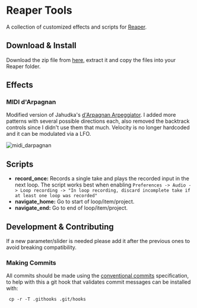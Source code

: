# Reaper Tools

A collection of customized effects and scripts for [Reaper](https://www.reaper.fm/).

## Download & Install
Download the zip file from [here](https://github.com/samlletas/jsfx/archive/refs/heads/main.zip), extract
it and copy the files into your Reaper folder.

## Effects

### MIDI d'Arpagnan

Modified version of Jahudka's [d'Arpagnan Arpeggiator](https://github.com/jahudka/reaper-consolefx).
I added more patterns with several possible directions each, also removed the backtrack controls 
since I didn't use them that much. Velocity is no longer hardcoded and it can be modulated via a LFO.

![midi_darpagnan](https://github.com/samlletas/jsfx/assets/7089504/5a611bbe-d116-4dce-b67c-cc633018c41a)

## Scripts

- **record_once:** Records a single take and plays the recorded input in the next loop. The script works 
best when enabling `Preferences -> Audio -> Loop recording -> "In loop recording, discard incomplete take if at least one loop was recorded"`
- **navigate_home:** Go to start of loop/item/project.
- **navigate_end:** Go to end of loop/item/project.

## Development & Contributing

If a new parameter/slider is needed please add it after the previous ones to avoid breaking compatibility.

### Making Commits
All commits should be made using the [conventional commits](https://www.conventionalcommits.org/en/v1.0.0/#summary) specification, to help with this a git hook that validates commit messages can be installed with:

     cp -r -T .githooks .git/hooks
